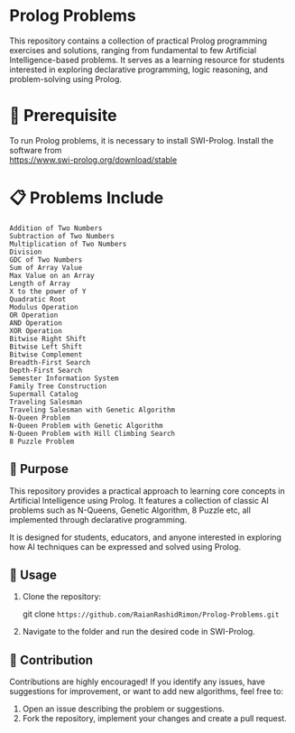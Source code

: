 # Prolog Problems
This repository contains a collection of practical Prolog programming exercises and solutions, ranging from fundamental to few Artificial Intelligence-based problems. It serves as a learning resource for students interested in exploring declarative programming, logic reasoning, and problem-solving using Prolog.



# 🔧 Prerequisite
To run Prolog problems, it is necessary to install SWI-Prolog. Install the software from    
       https://www.swi-prolog.org/download/stable


# 📋 Problems Include


    Addition of Two Numbers
    Subtraction of Two Numbers
    Multiplication of Two Numbers
    Division
    GDC of Two Numbers
    Sum of Array Value
    Max Value on an Array
    Length of Array
    X to the power of Y
    Quadratic Root
    Modulus Operation
    OR Operation
    AND Operation
    XOR Operation
    Bitwise Right Shift
    Bitwise Left Shift
    Bitwise Complement
    Breadth-First Search
    Depth-First Search
    Semester Information System
    Family Tree Construction
    Supermall Catalog
    Traveling Salesman
    Traveling Salesman with Genetic Algorithm
    N-Queen Problem
    N-Queen Problem with Genetic Algorithm
    N-Queen Problem with Hill Climbing Search
    8 Puzzle Problem


## 🎯 Purpose
This repository provides a practical approach to learning core concepts in Artificial Intelligence using Prolog. It features a collection of classic AI problems such as N-Queens, Genetic Algorithm, 8 Puzzle etc, all implemented through declarative programming. 

It is designed for students, educators, and anyone interested in exploring how AI techniques can be expressed and solved using Prolog.

## 📌 Usage
1. Clone the repository:

   git clone `https://github.com/RaianRashidRimon/Prolog-Problems.git`
   
3. Navigate to the folder and run the desired code in SWI-Prolog.


## 🤝 Contribution
Contributions are highly encouraged! If you identify any issues, have suggestions for improvement, or want to add new algorithms, feel free to:
1. Open an issue describing the problem or suggestions.
2. Fork the repository, implement your changes and create a pull request. 
    
    
